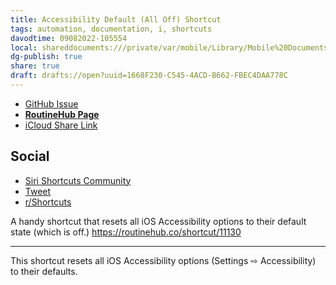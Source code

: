 ```yaml
---
title: Accessibility Default (All Off) Shortcut
tags: automation, documentation, i, shortcuts
davodtime: 09082022-105554
local: shareddocuments:///private/var/mobile/Library/Mobile%20Documents/iCloud~md~obsidian/Documents/OBSHIDDIAN/drafts/1668F230-C545-4ACD-B662-FBEC4DAA778C.md
dg-publish: true
share: true
draft: drafts://open?uuid=1668F230-C545-4ACD-B662-FBEC4DAA778C
---
```


- [GitHub Issue](https://github.com/extratone/i/issues/154)
- [**RoutineHub Page**](https://routinehub.co/shortcut/11130)
- [iCloud Share Link](https://www.icloud.com/shortcuts/1f860256b0e34c41b512621295862bd8)

## Social
- [Siri Shortcuts Community](https://twitter.com/neoyokel/status/1495140826866929669)
- [Tweet](https://twitter.com/NeoYokel/status/1495140757589610497)
- [r/Shortcuts](https://reddit.com/r/shortcuts/comments/swjtec/a_handy_shortcut_that_resets_all_ios/)

A handy shortcut that resets all iOS Accessibility options to their default state (which is off.) https://routinehub.co/shortcut/11130

---

This shortcut resets all iOS Accessibility options (Settings ⇨ Accessibility) to their defaults.